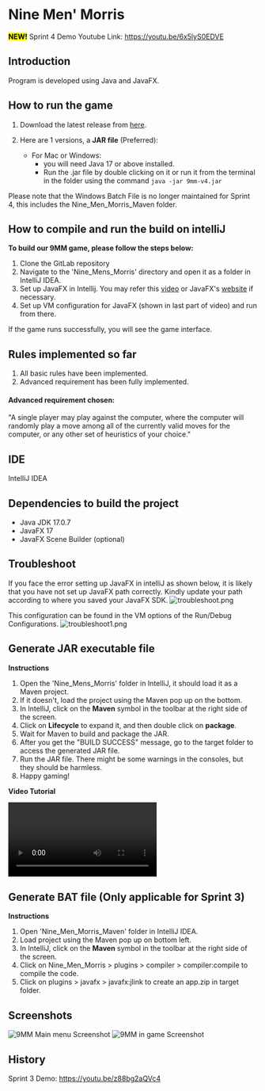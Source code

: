 # Nine Men' Morris
<mark>**NEW!**</mark> Sprint 4 Demo Youtube Link: https://youtu.be/6x5lyS0EDVE <br>

## Introduction
Program is developed using Java and JavaFX.


## How to run the game
1. Download the latest release from [here](https://git.infotech.monash.edu/fit3077-s1-2023/MA_Thursday4pm_Team6/project/-/tree/main/Sprint%204/Releases).

2. Here are 1 versions, a **JAR file** (Preferred):
   - For Mac or Windows:
     - you will need Java 17 or above installed. 
     - Run the .jar file by double clicking on it or run it from the terminal in the folder using the command `java -jar 9mm-v4.jar`

Please note that the Windows Batch File is no longer maintained for Sprint 4, this includes the Nine_Men_Morris_Maven folder.

## How to compile and run the build on intelliJ
**To build our 9MM game, please follow the steps below:**
1. Clone the GitLab repository
2. Navigate to the 'Nine_Mens_Morris' directory and open it as a folder in IntelliJ IDEA.
3. Set up JavaFX in Intellij. You may refer this [video](https://www.google.com/url?sa=t&rct=j&q=&esrc=s&source=web&cd=&cad=rja&uact=8&ved=2ahUKEwiAxeq42Mn-AhXk1TgGHWZkCUAQwqsBegQICBAF&url=https%3A%2F%2Fwww.youtube.com%2Fwatch%3Fv%3DIvsvjUq38Jc&usg=AOvVaw0gUcKQI4-TAIw965WQCYux) or JavaFX's [website](https://openjfx.io/openjfx-docs/) if necessary.
4. Set up VM configuration for JavaFX (shown in last part of video) and run from there.

If the game runs successfully, you will see the game interface.

## Rules implemented so far
1. All basic rules have been implemented.
2. Advanced requirement has been fully implemented.

#### Advanced requirement chosen:

"A single player may play against the computer, where the computer will randomly play a
move among all of the currently valid moves for the computer, or any other set of
heuristics of your choice."

## IDE
IntelliJ IDEA

## Dependencies to build the project
- Java JDK 17.0.7
- JavaFX 17
- JavaFX Scene Builder (optional)

## Troubleshoot
If you face the error setting up JavaFX in intelliJ as shown below, it is likely that you have not set up JavaFX path correctly. Kindly update your path according to where you saved your JavaFX SDK.
![troubleshoot.png](res%2Ftroubleshoot.png)

This configuration can be found in the VM options of the Run/Debug Configurations.
![troubleshoot1.png](res%2Ftroubleshoot1.png)

## Generate JAR executable  file

**Instructions**

1. Open the 'Nine_Mens_Morris' folder in IntelliJ, it should load it as a Maven project.
2. If it doesn't, load the project using the Maven pop up on the bottom.
3. In IntelliJ, click on the **Maven** symbol in the toolbar at the right side of the screen.
4. Click on **Lifecycle** to expand it, and then double click on **package**.
5. Wait for Maven to build and package the JAR.
6. After you get the "BUILD SUCCESS" message, go to the target folder to access the generated JAR file.
7. Run the JAR file. There might be some warnings in the consoles, but they should be harmless.
8. Happy gaming!

**Video Tutorial**

![](res/generate-jar-maven.mp4)


## Generate BAT file (Only applicable for Sprint 3)

**Instructions**

1. Open 'Nine_Men_Morris_Maven' folder in IntelliJ IDEA.
2. Load project using the Maven pop up on bottom left.
3. In IntelliJ, click on the **Maven** symbol in the toolbar at the right side of the screen.
4. Click on Nine_Men_Morris > plugins > compiler > compiler:compile to compile the code.
5. Click on plugins > javafx > javafx:jlink to create an app.zip in target folder.


## Screenshots
<img src="res/9mm_cover.png" alt="9MM Main menu Screenshot"/>
<img src="res/ingame_screenshot.png" alt="9MM in game Screenshot"/>

## History

Sprint 3 Demo: https://youtu.be/z88bg2aQVc4




